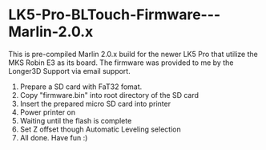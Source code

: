 # LK5-Pro-BLTouch-Firmware---Marlin-2.0.x
This is pre-compiled Marlin 2.0.x build for the newer LK5 Pro that utilize the MKS Robin E3 as its board. The firmware was provided to me by the Longer3D Support via email support.

1. Prepare a SD card with FaT32 fomat.
2. Copy "firmware.bin" into root directory of the SD card
3. Insert the prepared micro SD card into printer
4. Power printer on
5. Waiting until the flash is complete
6. Set Z offset though Automatic Leveling selection
8. All done. Have fun :)
